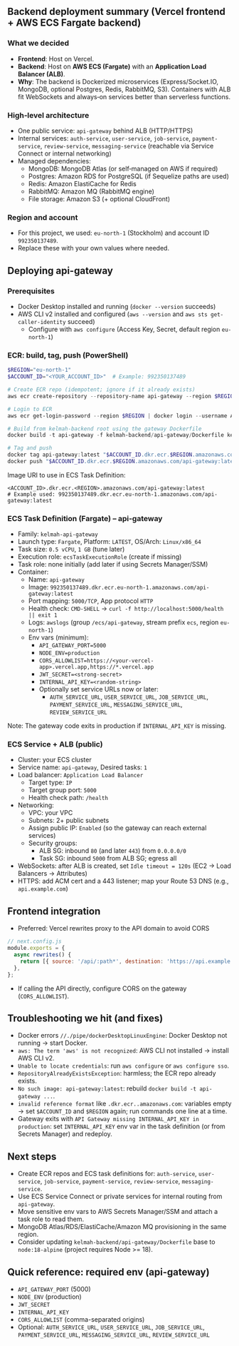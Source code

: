 ## Backend deployment summary (Vercel frontend + AWS ECS Fargate backend)

### What we decided
- **Frontend**: Host on Vercel.
- **Backend**: Host on **AWS ECS (Fargate)** with an **Application Load Balancer (ALB)**.
- **Why**: The backend is Dockerized microservices (Express/Socket.IO, MongoDB, optional Postgres, Redis, RabbitMQ, S3). Containers with ALB fit WebSockets and always‑on services better than serverless functions.

### High‑level architecture
- One public service: `api-gateway` behind ALB (HTTP/HTTPS)
- Internal services: `auth-service`, `user-service`, `job-service`, `payment-service`, `review-service`, `messaging-service` (reachable via Service Connect or internal networking)
- Managed dependencies:
  - MongoDB: MongoDB Atlas (or self‑managed on AWS if required)
  - Postgres: Amazon RDS for PostgreSQL (if Sequelize paths are used)
  - Redis: Amazon ElastiCache for Redis
  - RabbitMQ: Amazon MQ (RabbitMQ engine)
  - File storage: Amazon S3 (+ optional CloudFront)

### Region and account
- For this project, we used: `eu-north-1` (Stockholm) and account ID `992350137489`.
- Replace these with your own values where needed.

## Deploying api-gateway

### Prerequisites
- Docker Desktop installed and running (`docker --version` succeeds)
- AWS CLI v2 installed and configured (`aws --version` and `aws sts get-caller-identity` succeed)
  - Configure with `aws configure` (Access Key, Secret, default region `eu-north-1`)

### ECR: build, tag, push (PowerShell)
```powershell
$REGION="eu-north-1"
$ACCOUNT_ID="<YOUR_ACCOUNT_ID>"  # Example: 992350137489

# Create ECR repo (idempotent; ignore if it already exists)
aws ecr create-repository --repository-name api-gateway --region $REGION

# Login to ECR
aws ecr get-login-password --region $REGION | docker login --username AWS --password-stdin "$ACCOUNT_ID.dkr.ecr.$REGION.amazonaws.com"

# Build from kelmah-backend root using the gateway Dockerfile
docker build -t api-gateway -f kelmah-backend/api-gateway/Dockerfile kelmah-backend

# Tag and push
docker tag api-gateway:latest "$ACCOUNT_ID.dkr.ecr.$REGION.amazonaws.com/api-gateway:latest"
docker push "$ACCOUNT_ID.dkr.ecr.$REGION.amazonaws.com/api-gateway:latest"
```

Image URI to use in ECS Task Definition:
```
<ACCOUNT_ID>.dkr.ecr.<REGION>.amazonaws.com/api-gateway:latest
# Example used: 992350137489.dkr.ecr.eu-north-1.amazonaws.com/api-gateway:latest
```

### ECS Task Definition (Fargate) – api-gateway
- Family: `kelmah-api-gateway`
- Launch type: `Fargate`, Platform: `LATEST`, OS/Arch: `Linux/x86_64`
- Task size: `0.5 vCPU`, `1 GB` (tune later)
- Execution role: `ecsTaskExecutionRole` (create if missing)
- Task role: none initially (add later if using Secrets Manager/SSM)
- Container:
  - Name: `api-gateway`
  - Image: `992350137489.dkr.ecr.eu-north-1.amazonaws.com/api-gateway:latest`
  - Port mapping: `5000/TCP`, App protocol `HTTP`
  - Health check: `CMD-SHELL` → `curl -f http://localhost:5000/health || exit 1`
  - Logs: `awslogs` (group `/ecs/api-gateway`, stream prefix `ecs`, region `eu-north-1`)
  - Env vars (minimum):
    - `API_GATEWAY_PORT=5000`
    - `NODE_ENV=production`
    - `CORS_ALLOWLIST=https://<your-vercel-app>.vercel.app,https://*.vercel.app`
    - `JWT_SECRET=<strong-secret>`
    - `INTERNAL_API_KEY=<random-string>`
    - Optionally set service URLs now or later:
      - `AUTH_SERVICE_URL`, `USER_SERVICE_URL`, `JOB_SERVICE_URL`, `PAYMENT_SERVICE_URL`, `MESSAGING_SERVICE_URL`, `REVIEW_SERVICE_URL`

Note: The gateway code exits in production if `INTERNAL_API_KEY` is missing.

### ECS Service + ALB (public)
- Cluster: your ECS cluster
- Service name: `api-gateway`, Desired tasks: `1`
- Load balancer: `Application Load Balancer`
  - Target type: `IP`
  - Target group port: `5000`
  - Health check path: `/health`
- Networking:
  - VPC: your VPC
  - Subnets: 2+ public subnets
  - Assign public IP: `Enabled` (so the gateway can reach external services)
  - Security groups:
    - ALB SG: inbound `80` (and later `443`) from `0.0.0.0/0`
    - Task SG: inbound `5000` from ALB SG; egress all
- WebSockets: after ALB is created, set `Idle timeout = 120s` (EC2 → Load Balancers → Attributes)
- HTTPS: add ACM cert and a 443 listener; map your Route 53 DNS (e.g., `api.example.com`)

## Frontend integration
- Preferred: Vercel rewrites proxy to the API domain to avoid CORS
```js
// next.config.js
module.exports = {
  async rewrites() {
    return [{ source: '/api/:path*', destination: 'https://api.example.com/:path*' }];
  },
};
```
- If calling the API directly, configure CORS on the gateway (`CORS_ALLOWLIST`).

## Troubleshooting we hit (and fixes)
- Docker errors `//./pipe/dockerDesktopLinuxEngine`: Docker Desktop not running → start Docker.
- `aws: The term 'aws' is not recognized`: AWS CLI not installed → install AWS CLI v2.
- `Unable to locate credentials`: run `aws configure` or `aws configure sso`.
- `RepositoryAlreadyExistsException`: harmless; the ECR repo already exists.
- `No such image: api-gateway:latest`: rebuild `docker build -t api-gateway ...`.
- `invalid reference format` like `.dkr.ecr..amazonaws.com`: variables empty → set `$ACCOUNT_ID` and `$REGION` again; run commands one line at a time.
- Gateway exits with `API Gateway missing INTERNAL_API_KEY in production`: set `INTERNAL_API_KEY` env var in the task definition (or from Secrets Manager) and redeploy.

## Next steps
- Create ECR repos and ECS task definitions for: `auth-service`, `user-service`, `job-service`, `payment-service`, `review-service`, `messaging-service`.
- Use ECS Service Connect or private services for internal routing from `api-gateway`.
- Move sensitive env vars to AWS Secrets Manager/SSM and attach a task role to read them.
- MongoDB Atlas/RDS/ElastiCache/Amazon MQ provisioning in the same region.
- Consider updating `kelmah-backend/api-gateway/Dockerfile` base to `node:18-alpine` (project requires Node >= 18).

## Quick reference: required env (api-gateway)
- `API_GATEWAY_PORT` (5000)
- `NODE_ENV` (production)
- `JWT_SECRET`
- `INTERNAL_API_KEY`
- `CORS_ALLOWLIST` (comma-separated origins)
- Optional: `AUTH_SERVICE_URL`, `USER_SERVICE_URL`, `JOB_SERVICE_URL`, `PAYMENT_SERVICE_URL`, `MESSAGING_SERVICE_URL`, `REVIEW_SERVICE_URL`



